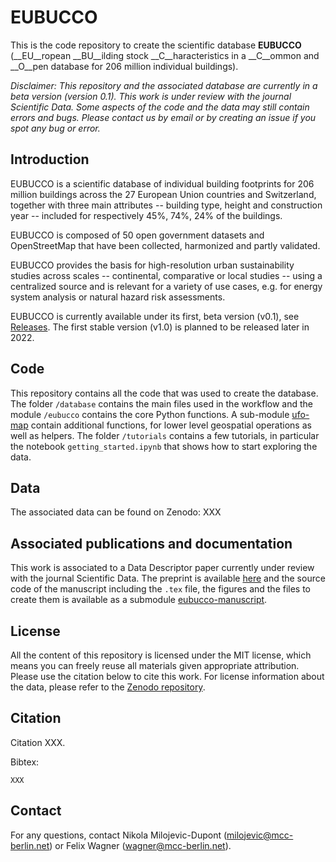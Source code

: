 # EUBUCCO

This is the code repository to create the scientific database __EUBUCCO__ (__EU__ropean __BU__ilding stock __C__haracteristics in a __C__ommon and __O__pen database for 206 million individual buildings).


_Disclaimer: This repository and the associated database are currently in a beta version (version 0.1). This work is under review with the journal Scientific Data. Some aspects of the code and the data may still contain errors and bugs. Please contact us by email or by creating an issue if you spot any bug or error._


## Introduction

EUBUCCO is a scientific database of individual building footprints for 206 million buildings across the 27 European Union countries and Switzerland, together with three main attributes -- building type, height and construction year -- included for respectively 45%, 74%, 24% of the buildings.

EUBUCCO is composed of 50 open government datasets and OpenStreetMap that have been collected, harmonized and partly validated.

EUBUCCO provides the basis for high-resolution urban sustainability studies across scales -- continental, comparative or local studies --  using a centralized source and is relevant for a variety of use cases, e.g. for energy system analysis or natural hazard risk assessments.

EUBUCCO is currently available under its first, beta version (v0.1), see [Releases](https://github.com/ai4up/eubucco/releases/tag/v0.1). The first stable version (v1.0) is planned to be released later in 2022.


## Code

This repository contains all the code that was used to create the database. The folder `/database` contains the main files used in the workflow and the module `/eubucco` contains the core Python functions. A sub-module [ufo-map](https://github.com/ai4up/ufo-map) contain additional functions, for lower level geospatial operations as well as helpers. The folder `/tutorials` contains a few tutorials, in particular the notebook `getting_started.ipynb` that shows how to start exploring the data.


## Data

The associated data can be found on Zenodo: XXX


## Associated publications and documentation

This work is associated to a Data Descriptor paper currently under review with the journal Scientific Data. The preprint is available [here](XXX) and the source code of the manuscript including the `.tex` file, the figures and the files to create them is available as a submodule [eubucco-manuscript](https://github.com/ai4up/eubucco-manuscript). 


## License


All the content of this repository is licensed under the MIT license, which means you can freely reuse all materials given appropriate attribution. Please use the citation below to cite this work. For license information about the data, please refer to the [Zenodo repository](XXX).


## Citation


Citation XXX.


Bibtex: 
```
XXX
```

## Contact

For any questions, contact Nikola Milojevic-Dupont (milojevic@mcc-berlin.net) or Felix Wagner (wagner@mcc-berlin.net).

